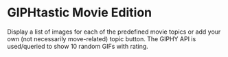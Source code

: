 # GIPHtastic Movie Edition
Display a list of images for each of the predefined movie topics or add your own (not necessarily move-related) topic button. The GIPHY API is used/queried to show 10 random GIFs with rating.

